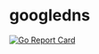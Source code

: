 # googledns

[![Go Report Card](https://goreportcard.com/badge/github.com/mlctrez/googledns)](https://goreportcard.com/report/github.com/mlctrez/googledns)

